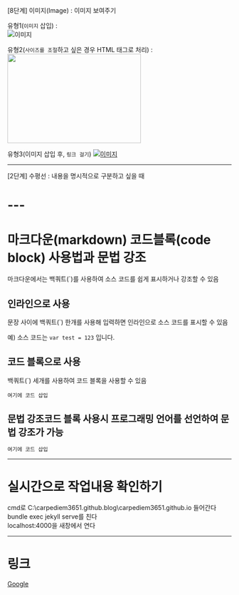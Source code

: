 [8단계] 이미지(Image) : 이미지 보여주기

유형1(`이미지` 삽입) :  
![이미지](https://theorydb.github.io/assets/img/think/2019-06-25-think-future-ai-1.png "인공지능")
  
유형2(`사이즈를 조절`하고 싶은 경우 HTML 태그로 처리) :   
<img src="https://theorydb.github.io/assets/img/think/2019-06-25-think-future-ai-1.png" width="300" height="200"> 

유형3(이미지 삽입 후, `링크 걸기`)
[![이미지](https://theorydb.github.io/assets/img/think/2019-06-25-think-future-ai-1.png)](https://theorydb.github.io/think/2019/06/25/think-future-ai/) 


---
[2단계] 수평선 : 내용을 명시적으로 구분하고 싶을 때

# ---


# 마크다운(markdown) 코드블록(code block) 사용법과 문법 강조
마크다운에서는 백쿼트(`)를 사용하여 소스 코드를 쉽게 표시하거나 강조할 수 있음

## 인라인으로 사용
문장 사이에 백쿼트(`) 한개를 사용해 입력하면 인라인으로 소스 코드를 표시할 수 있음

예) 소스 코드는 `var test = 123` 입니다.

## 코드 블록으로 사용
백쿼트(`) 세개를 사용하여 코드 블록을 사용할 수 있음

 ```
 여기에 코드 삽입
 ```

## 문법 강조코드 블록 사용시 프로그래밍 언어를 선언하여 문법 강조가 가능

 ```python
 여기에 코드 삽입
 ```
---
 # 실시간으로 작업내용 확인하기


 cmd로 C:\carpediem3651.github.blog\carpediem3651.github.io 들어간다  
 bundle exec jekyll serve를 친다  
 localhost:4000을 새창에서 연다

 ---
 # 링크
 [Google](http://www.google.com "구글")

 